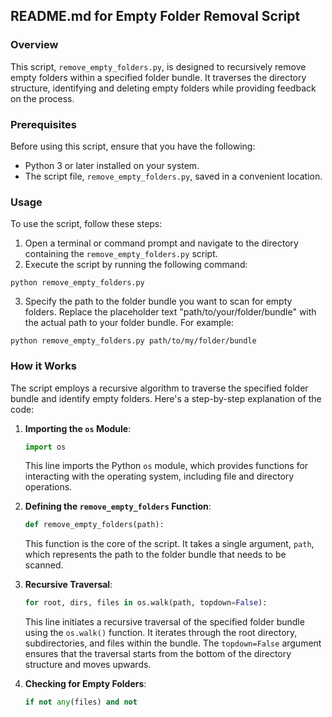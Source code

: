  ## README.md for Empty Folder Removal Script

### Overview
This script, `remove_empty_folders.py`, is designed to recursively remove empty folders within a specified folder bundle. It traverses the directory structure, identifying and deleting empty folders while providing feedback on the process.

### Prerequisites
Before using this script, ensure that you have the following:

- Python 3 or later installed on your system.
- The script file, `remove_empty_folders.py`, saved in a convenient location.

### Usage
To use the script, follow these steps:

1. Open a terminal or command prompt and navigate to the directory containing the `remove_empty_folders.py` script.
2. Execute the script by running the following command:

```
python remove_empty_folders.py
```

3. Specify the path to the folder bundle you want to scan for empty folders. Replace the placeholder text "path/to/your/folder/bundle" with the actual path to your folder bundle. For example:

```
python remove_empty_folders.py path/to/my/folder/bundle
```

### How it Works
The script employs a recursive algorithm to traverse the specified folder bundle and identify empty folders. Here's a step-by-step explanation of the code:

1. **Importing the `os` Module**:
   ```python
   import os
   ```
   This line imports the Python `os` module, which provides functions for interacting with the operating system, including file and directory operations.

2. **Defining the `remove_empty_folders` Function**:
   ```python
   def remove_empty_folders(path):
   ```
   This function is the core of the script. It takes a single argument, `path`, which represents the path to the folder bundle that needs to be scanned.

3. **Recursive Traversal**:
   ```python
   for root, dirs, files in os.walk(path, topdown=False):
   ```
   This line initiates a recursive traversal of the specified folder bundle using the `os.walk()` function. It iterates through the root directory, subdirectories, and files within the bundle. The `topdown=False` argument ensures that the traversal starts from the bottom of the directory structure and moves upwards.

4. **Checking for Empty Folders**:
   ```python
   if not any(files) and not
